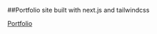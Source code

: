 ##Portfolio site built with next.js and tailwindcss

[Portfolio](https://craxboardist.netlify.app/)
